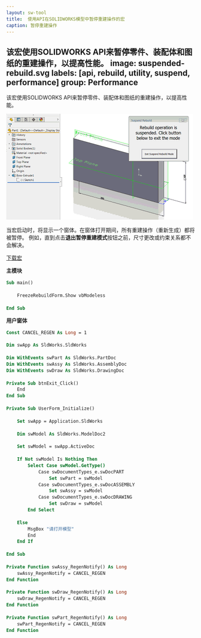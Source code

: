 ```yaml
---
layout: sw-tool
title:  使用API在SOLIDWORKS模型中暂停重建操作的宏
caption: 暂停重建操作
---
```

 该宏使用SOLIDWORKS API来暂停零件、装配体和图纸的重建操作，以提高性能。
image: suspended-rebuild.svg
labels: [api, rebuild, utility, suspend, performance]
group: Performance
---

该宏使用SOLIDWORKS API来暂停零件、装配体和图纸的重建操作，以提高性能。

![演示在更改尺寸时暂停重建操作](rebuild-suspended.gif)

当宏启动时，将显示一个窗体。在窗体打开期间，所有重建操作（重新生成）都将被暂停。
例如，直到点击**退出暂停重建模式**按钮之前，尺寸更改或约束关系都不会解决。

[下载宏](FreezeRebuild.swp)

**主模块**

```vb
Sub main()

    FreezeRebuildForm.Show vbModeless

End Sub
```



**用户窗体**

```vb
Const CANCEL_REGEN As Long = 1

Dim swApp As SldWorks.SldWorks

Dim WithEvents swPart As SldWorks.PartDoc
Dim WithEvents swAssy As SldWorks.AssemblyDoc
Dim WithEvents swDraw As SldWorks.DrawingDoc

Private Sub btnExit_Click()
    End
End Sub

Private Sub UserForm_Initialize()
    
    Set swApp = Application.SldWorks
    
    Dim swModel As SldWorks.ModelDoc2
    
    Set swModel = swApp.ActiveDoc
    
    If Not swModel Is Nothing Then
        Select Case swModel.GetType()
            Case swDocumentTypes_e.swDocPART
                Set swPart = swModel
            Case swDocumentTypes_e.swDocASSEMBLY
                Set swAssy = swModel
            Case swDocumentTypes_e.swDocDRAWING
                Set swDraw = swModel
        End Select
            
    Else
        MsgBox "请打开模型"
        End
    End If
    
End Sub

Private Function swAssy_RegenNotify() As Long
    swAssy_RegenNotify = CANCEL_REGEN
End Function

Private Function swDraw_RegenNotify() As Long
    swDraw_RegenNotify = CANCEL_REGEN
End Function

Private Function swPart_RegenNotify() As Long
    swPart_RegenNotify = CANCEL_REGEN
End Function
```